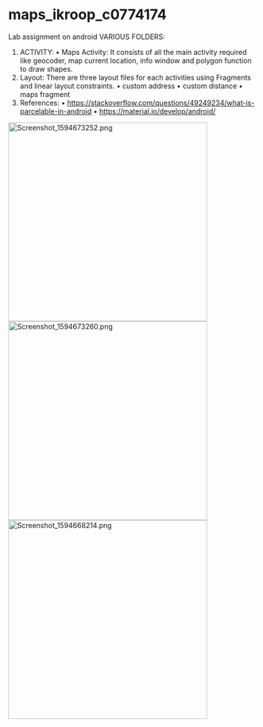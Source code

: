 # maps_ikroop_c0774174
Lab assignment on android
VARIOUS FOLDERS:
1)	ACTIVITY: 
•	Maps Activity: It consists of all the main activity required like geocoder, map current location, info window and polygon function to draw shapes.
2)	Layout: There are three layout files for each activities using Fragments and linear layout constraints.
•	custom address
•	custom distance
• maps fragment
3)	References: 
•	https://stackoverflow.com/questions/49249234/what-is-parcelable-in-android
•	https://material.io/develop/android/
<img src="https://s7.gifyu.com/images/Screenshot_1594673252.png" alt="Screenshot_1594673252.png" alt ="current location" height="400" width="400" border="0">
<img src="https://s7.gifyu.com/images/Screenshot_1594673260.png" alt="Screenshot_1594673260.png" alt = "marker location" height = "400" width = "400" border="0" />
<img src="https://s7.gifyu.com/images/Screenshot_1594668214.png" alt="Screenshot_1594668214.png" alt = "distance and total distance" height = "400" width = "400" border="0" />
